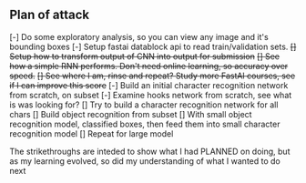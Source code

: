 
## Plan of attack

[-] Do some exploratory analysis, so you can view any image and it's bounding boxes
[-] Setup fastai datablock api to read train/validation sets.
~~[] Setup how to transform output of CNN into output for submission~~
~~[] See how a simple RNN performs. Don't need online learning, so accuracy over speed.~~
~~[] See where I am, rinse and repeat? Study more FastAI courses, see if I can improve this score~~
[-] Build an initial character recognition network from scratch, on subset
[-] Examine hooks network from scratch, see what is was looking for?
[] Try to build a character recognition network for all chars
[] Build object recognition from subset
[] With small object recognition model, classified boxes, then feed them into small character recognition model
[] Repeat for large model


The strikethroughs are inteded to show what I had PLANNED on doing, but as my learning evolved, so did my understanding
of what I wanted to do next

